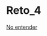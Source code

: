 # Reto_4
[No entender](https://colab.research.google.com/drive/1HnXGPyUOIt2aOLMIXvkA7Hv-R3_ukxxr#scrollTo=o0W9BKNzZJrK&line=4&uniqifier=1)
